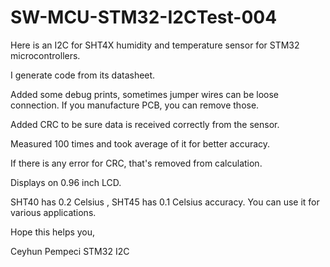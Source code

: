 # SW-MCU-STM32-I2CTest-004

Here is an I2C for SHT4X humidity and temperature sensor for STM32 microcontrollers.

I generate code from its datasheet.

Added some debug prints, sometimes jumper wires can be loose connection.
If you manufacture PCB, you can remove those.

Added CRC to be sure data is received correctly from the sensor.

Measured 100 times and took average of it for better accuracy.

If there is any error for CRC, that's removed from calculation.

Displays on 0.96 inch LCD.

SHT40 has 0.2 Celsius , SHT45 has 0.1 Celsius accuracy. You can use it for various applications.

Hope this helps you,

Ceyhun Pempeci STM32 I2C
